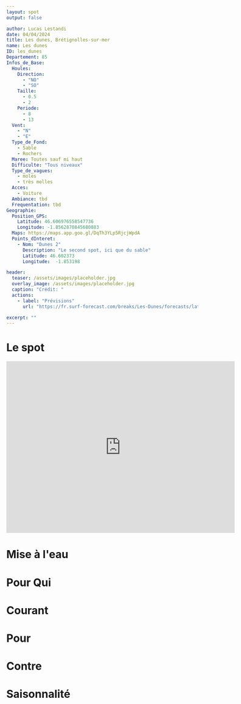 ```yaml
---
layout: spot
output: false

author: Lucas Lestandi
date: 04/04/2024
title: Les dunes, Brétignolles-sur-mer
name: Les dunes
ID: les_dunes
Departement: 85
Infos_de_Base:
  Houles:
    Direction:
      - "NO"
      - "SO"
    Taille:
      - 0.5
      - 2
    Periode:
      - 8
      - 13
  Vent:
    - "N"
    - "E"
  Type_de_Fond:
    - Sable
    - Rochers
  Maree: Toutes sauf mi haut
  Difficulte: "Tous niveaux"
  Type_de_vagues:
    - moles
    - très molles
  Acces:
    - Voiture
  Ambiance: tbd
  Frequentation: tbd
Geographie:
  Position_GPS:
    Latitude: 46.606976558547736
    Longitude: -1.8562870845680883
  Maps: https://maps.app.goo.gl/DqTh3YLp5RjcjWpdA
  Points_dInteret:
    - Nom: "Dunes 2"
      Description: "Le second spot, ici que du sable"
      Latitude: 46.602373
      Longitude:  -1.853198

header: 
  teaser: /assets/images/placeholder.jpg
  overlay_image: /assets/images/placeholder.jpg
  caption: "Crédit: "
  actions:
    - label: "Prévisions"
      url: "https://fr.surf-forecast.com/breaks/Les-Dunes/forecasts/latest/six_day"

excerpt: ""
---
```


# Le spot
<iframe src="https://www.google.com/maps/embed?pb=!1m18!1m12!1m3!1d9211.397902060622!2d-1.861023195159864!3d46.60645897420367!2m3!1f0!2f0!3f0!3m2!1i1024!2i768!4f13.1!3m3!1m2!1s0x48045bf35e3c09ad%3A0xf41260fc2fbe562f!2sWC%20de%20la%20plage%20des%20Dunes%201!5e1!3m2!1sfr!2sfr!4v1716819728754!5m2!1sfr!2sfr" width="600" height="450" style="border:0;" allowfullscreen="" loading="lazy" referrerpolicy="no-referrer-when-downgrade"></iframe>

# Mise à l'eau


# Pour Qui

# Courant

# Pour

# Contre

# Saisonnalité